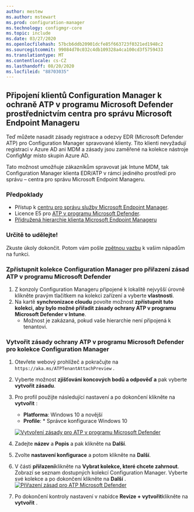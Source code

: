 ```yaml
---
author: mestew
ms.author: mstewart
ms.prod: configuration-manager
ms.technology: configmgr-core
ms.topic: include
ms.date: 03/27/2020
ms.openlocfilehash: 57bcb6ddb20901dcfe85f663723f0321ed1948c2
ms.sourcegitcommit: 99084d70c032c4db109328a4ca100cd3f5759433
ms.translationtype: MT
ms.contentlocale: cs-CZ
ms.lasthandoff: 08/20/2020
ms.locfileid: "88703035"
---
```

## <a name="onboard-configuration-manager-clients-to-microsoft-defender-atp-via-the-microsoft-endpoint-manager-admin-center"></a><a name="bkmk_atp"></a> Připojení klientů Configuration Manager k ochraně ATP v programu Microsoft Defender prostřednictvím centra pro správu Microsoft Endpoint Manageru
<!--5691658-->
Teď můžete nasadit zásady registrace a odezvy EDR (Microsoft Defender ATP) pro Configuration Manager spravované klienty. Tito klienti nevyžadují registraci v Azure AD ani MDM a zásady jsou zaměřené na kolekce nástroje ConfigMgr místo skupin Azure AD.

Tato možnost umožňuje zákazníkům spravovat jak Intune MDM, tak Configuration Manager klienta EDR/ATP v rámci jediného prostředí pro správu – centra pro správu Microsoft Endpoint Manageru.

### <a name="prerequisites"></a>Předpoklady

- Přístup k [centru pro správu služby Microsoft Endpoint Manager](https://endpoint.microsoft.com/).
- Licence E5 pro [ATP v programu Microsoft Defender](/windows/security/threat-protection/microsoft-defender-atp/minimum-requirements#licensing-requirements).
- [Přidružená hierarchie klienta Microsoft Endpoint Manageru](/configmgr/core/get-started/2020/technical-preview-2002-2#bkmk_attach)

### <a name="try-it-out"></a>Určitě to udělejte!

Zkuste úkoly dokončit. Potom vám pošle [zpětnou vazbu](../../technical-preview-2003.md#bkmk_feedback) k vašim nápadům na funkci.

### <a name="make-configuration-manager-collections-available-to-assign-microsoft-defender-atp-policies"></a>Zpřístupnit kolekce Configuration Manager pro přiřazení zásad ATP v programu Microsoft Defender

1. Z konzoly Configuration Manageru připojené k lokalitě nejvyšší úrovně klikněte pravým tlačítkem na kolekci zařízení a vyberte **vlastnosti**.
1. Na kartě **synchronizace cloudu** povolte možnost **zpřístupnit tuto kolekci, aby bylo možné přiřadit zásady ochrany ATP v programu Microsoft Defender v Intune**.
   - Možnost je zakázaná, pokud vaše hierarchie není připojená k tenantovi.

### <a name="create-microsoft-defender-atp-policy-for-configuration-manager-collections"></a>Vytvořit zásady ochrany ATP v programu Microsoft Defender pro kolekce Configuration Manager

1. Otevřete webový prohlížeč a pokračujte na `https://aka.ms/ATPTenantAttachPreview` .
1. Vyberte možnost **zjišťování koncových bodů a odpověď a** pak vyberte **vytvořit zásadu**.
1. Pro profil použijte následující nastavení a po dokončení klikněte na **vytvořit** :
   - **Platforma**: Windows 10 a novější
   - **Profile**: * Správce konfigurace Windows 10

   [![Vytvoření zásady pro ATP v programu Microsoft Defender](../../media/5691658-create-atp-policy.png)](../../media/5691658-create-atp-policy.png#lightbox)
1. Zadejte **název** a **Popis** a pak klikněte na **Další**.
1. Zvolte **nastavení konfigurace** a potom klikněte na **Další**.
1. V části **přiřazení**klikněte na **Vybrat kolekce, které chcete zahrnout**. Zobrazí se seznam dostupných kolekcí Configuration Manager. Vyberte své kolekce a po dokončení klikněte na **Další** .
   [![Přiřazení zásad pro ATP Microsoft Defender](../../media/5691658-assign-atp-policy.png)](../../media/5691658-assign-atp-policy.png#lightbox)
1. Po dokončení kontroly nastavení v nabídce **Revize + vytvořit**klikněte na **vytvořit** .
